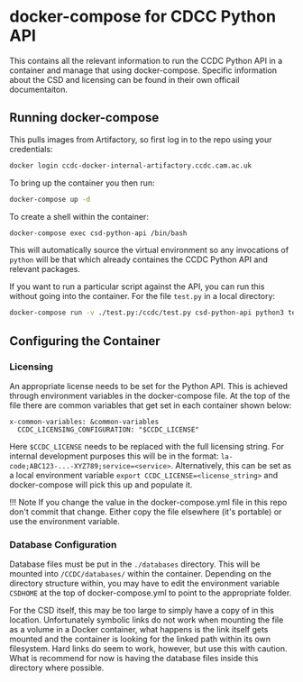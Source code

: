 # docker-compose for CDCC Python API

This contains all the relevant information to run the CCDC Python API in a container and manage that using docker-compose. Specific information about the CSD and licensing can be found in their own officail documentaiton.

## Running docker-compose

This pulls images from Artifactory, so first log in to the repo using your credentials:

```sh
docker login ccdc-docker-internal-artifactory.ccdc.cam.ac.uk
```

To bring up the container you then run:

```sh
docker-compose up -d
```

To create a shell within the container:

```sh
docker-compose exec csd-python-api /bin/bash
```

This will automatically source the virtual environment so any invocations of `python` will be that which already containes the CCDC Python API and relevant packages.

If you want to run a particular script against the API, you can run this without going into the container. For the file `test.py` in a local directory:

```sh
docker-compose run -v ./test.py:/ccdc/test.py csd-python-api python3 test.py
```

## Configuring the Container


### Licensing

An appropriate license needs to be set for the Python API. This is achieved through environment variables in the docker-compose file. At the top of the file there are common variables that get set in each container shown below:

```
x-common-variables: &common-variables
  CCDC_LICENSING_CONFIGURATION: "$CCDC_LICENSE"
```

Here `$CCDC_LICENSE` needs to be replaced with the full licensing string. For internal development purposes this will be in the format: `la-code;ABC123-...-XYZ789;service=<service>`. Alternatively, this can be set as a local environment variable `export CCDC_LICENSE=<license_string>` and docker-compose will pick this up and populate it. 

!!! Note
    If you change the value in the docker-compose.yml file in this repo don't commit that change. Either copy the file elsewhere (it's portable) or use the environment variable.

### Database Configuration

Database files must be put in the `./databases` directory. This will be mounted into `/CCDC/databases/` within the container. Depending on the directory structure within, you may have to edit the environment variable `CSDHOME` at the top of docker-compose.yml to point to the appropriate folder.

For the CSD itself, this may be too large to simply have a copy of in this location. Unfortunately symbolic links do not work when mounting the file as a volume in a Docker container, what happens is the link itself gets mounted and the container is looking for the linked path within its own filesystem. Hard links do seem to work, however, but use this with caution. What is recommend for now is having the database files inside this directory where possible.
